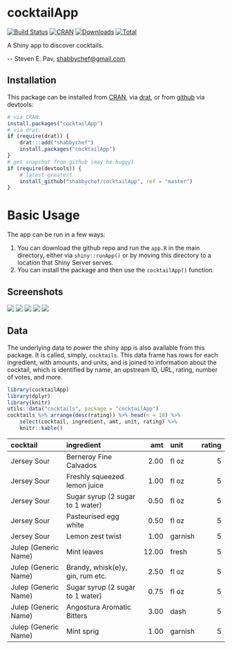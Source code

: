 

# cocktailApp

[![Build Status](https://github.com/shabbychef/cocktailApp/workflows/R-CMD-check/badge.svg)](https://github.com/shabbychef/cocktailApp/actions)
[![CRAN](https://www.r-pkg.org:443/badges/version/cocktailApp)](https://cran.r-project.org/package=cocktailApp)
[![Downloads](http://cranlogs.r-pkg.org/badges/cocktailApp?color=green)](https://www.r-pkg.org:443/pkg/cocktailApp)
[![Total](http://cranlogs.r-pkg.org/badges/grand-total/cocktailApp?color=green)](https://www.r-pkg.org:443/pkg/cocktailApp)


A Shiny app to discover cocktails.

-- Steven E. Pav, shabbychef@gmail.com

## Installation

This package can be installed from 
[CRAN](https://cran.r-project.org/package=cocktailApp "CRAN page"),
via [drat](https://github.com/eddelbuettel/drat "drat"), or 
from [github](https://github.com/shabbychef/cocktailApp "cocktailApp")
via devtools:


```r
# via CRAN:
install.packages("cocktailApp")
# via drat:
if (require(drat)) {
    drat:::add("shabbychef")
    install.packages("cocktailApp")
}
# get snapshot from github (may be buggy)
if (require(devtools)) {
    # latest greatest
    install_github("shabbychef/cocktailApp", ref = "master")
}
```

# Basic Usage

The app can be run in a few ways: 

1. You can download the github repo and run the `app.R` in the main directory,
	 either via `shiny::runApp()` or by moving this directory to a location that
	 Shiny Server serves.
1. You can install the package and then use the `cocktailApp()` function.

## Screenshots

![](man/figures/Screenshot-mainpage.png)
![](man/figures/Screenshot-ingredients.png)
![](man/figures/Screenshot-hobsons.png)
![](man/figures/Screenshot-ternary.png)
![](man/figures/Screenshot-barplot.png)

## Data

The underlying data to power the shiny app is also available from this package.
It is called, simply, `cocktails`. This data frame has rows for each
ingredient, with amounts, and units, and is joined to information about the
cocktail, which is identified by name, an upstream ID, URL, rating, number of
votes, and more.



```r
library(cocktailApp)
library(dplyr)
library(knitr)
utils::data("cocktails", package = "cocktailApp")
cocktails %>% arrange(desc(rating)) %>% head(n = 10) %>% 
    select(cocktail, ingredient, amt, unit, rating) %>% 
    knitr::kable()
```



|cocktail             |ingredient                       |   amt|unit    | rating|
|:--------------------|:--------------------------------|-----:|:-------|------:|
|Jersey Sour          |Berneroy Fine Calvados           |  2.00|fl oz   |      5|
|Jersey Sour          |Freshly squeezed lemon juice     |  1.00|fl oz   |      5|
|Jersey Sour          |Sugar syrup (2 sugar to 1 water) |  0.50|fl oz   |      5|
|Jersey Sour          |Pasteurised egg white            |  0.50|fl oz   |      5|
|Jersey Sour          |Lemon zest twist                 |  1.00|garnish |      5|
|Julep (Generic Name) |Mint leaves                      | 12.00|fresh   |      5|
|Julep (Generic Name) |Brandy, whisk(e)y, gin, rum etc. |  2.50|fl oz   |      5|
|Julep (Generic Name) |Sugar syrup (2 sugar to 1 water) |  0.75|fl oz   |      5|
|Julep (Generic Name) |Angostura Aromatic Bitters       |  3.00|dash    |      5|
|Julep (Generic Name) |Mint sprig                       |  1.00|garnish |      5|


